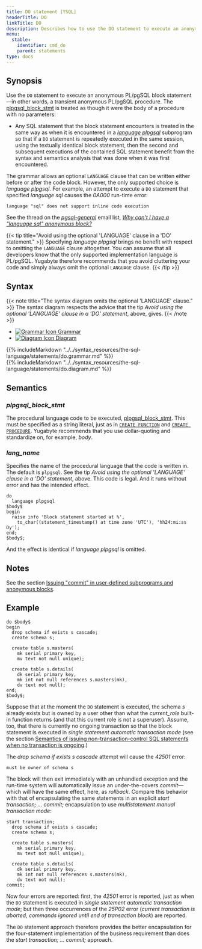 ```yaml
---
title: DO statement [YSQL]
headerTitle: DO
linkTitle: DO
description: Describes how to use the DO statement to execute an anonymous PL/pgSQL block statement—in other words, a transient anonymous PL/pgSQL procedure.
menu:
  stable:
    identifier: cmd_do
    parent: statements
type: docs
---
```


## Synopsis

Use the `DO` statement to execute an anonymous PL/pgSQL block statement—in other words, a transient anonymous PL/pgSQL procedure. The [plpgsql_block_stmt](../../../syntax_resources/grammar_diagrams/#plpgsql-block-stmt) is treated as though it were the body of a procedure with no parameters:

- Any SQL statement that the block statement encounters is treated in the same way as when it is encountered in a _[language plpgsql](../../../user-defined-subprograms-and-anon-blocks/language-plpgsql-subprograms/)_ subprogram so that if a `DO` statement is repeatedly executed in the same session, using the textually identical block statement, then the second and subsequent executions of the contained SQL statement benefit from the syntax and semantics analysis that was done when it was first encountered.

The grammar allows an optional `LANGUAGE` clause that can be written either before or after the code block. However, the only supported choice is _language plpgsql_. For example, an attempt to execute a `DO` statement that specified _language sql_ causes the _0A000_ run-time error:

```output
language "sql" does not support inline code execution
```

See the thread on the _[pgsql-general](mailto:pgsql-general@lists.postgresql.org)_ email list, _[Why can't I have a "language sql" anonymous block?](https://www.postgresql.org/message-id/C9838A29-8C84-4F68-9C41-5CB4665911E5@yugabyte.com)_

{{< tip title="Avoid using the optional 'LANGUAGE' clause in a 'DO' statement." >}}
Specifying _language plpgsql_ brings no benefit with respect to omitting the `LANGUAGE` clause altogether. You can assume that all developers know that the only supported implementation language is PL/pgSQL. Yugabyte therefore recommends that you avoid cluttering your code and simply always omit the optional `LANGUAGE` clause.
{{< /tip >}}


## Syntax

{{< note title="The syntax diagram omits the optional 'LANGUAGE' clause." >}}
The syntax diagram respects the advice that the tip _Avoid using the optional 'LANGUAGE' clause in a 'DO' statement_, above, gives.
{{< /note >}}

<ul class="nav nav-tabs nav-tabs-yb">
  <li >
    <a href="#grammar" class="nav-link" id="grammar-tab" data-toggle="tab" role="tab" aria-controls="grammar" aria-selected="true">
      <img src="/icons/file-lines.svg" alt="Grammar Icon">
      Grammar
    </a>
  </li>
  <li>
    <a href="#diagram" class="nav-link active" id="diagram-tab" data-toggle="tab" role="tab" aria-controls="diagram" aria-selected="false">
      <img src="/icons/diagram.svg" alt="Diagram Icon">
      Diagram
    </a>
  </li>
</ul>

<div class="tab-content">
  <div id="grammar" class="tab-pane fade" role="tabpanel" aria-labelledby="grammar-tab">
  {{% includeMarkdown "../../syntax_resources/the-sql-language/statements/do.grammar.md" %}}
  </div>
  <div id="diagram" class="tab-pane fade show active" role="tabpanel" aria-labelledby="diagram-tab">
  {{% includeMarkdown "../../syntax_resources/the-sql-language/statements/do.diagram.md" %}}
  </div>
</div>

## Semantics

### *plpgsql_block_stmt*
The procedural language code to be executed, [plpgsql_block_stmt](../../../syntax_resources/grammar_diagrams/#plpgsql-block-stmt). This must be specified as a string literal, just as in [`CREATE FUNCTION`](../ddl_create_function) and  [`CREATE PROCEDURE`](../ddl_create_procedure). Yugabyte recommends that you use dollar-quoting and standardize on, for example, _$body$_.

### *lang_name*
Specifies the name of the procedural language that the code is written in. The default is `plpgsql`. See the tip _Avoid using the optional 'LANGUAGE' clause in a 'DO' statement_, above. This code is legal. And it runs without error and has the intended effect.

```plpgsql
do
  language plpgsql
$body$
begin
  raise info 'Block statement started at %',
    to_char((statement_timestamp() at time zone 'UTC'), 'hh24:mi:ss Dy');
end;
$body$;
```

And the effect is identical if _language plpgsql_ is omitted.

## Notes

See the section [Issuing "commit" in user-defined subprograms and anonymous blocks](../../../user-defined-subprograms-and-anon-blocks/commit-in-user-defined-subprograms/).

## Example

```plpgsql
do $body$
begin
  drop schema if exists s cascade;
  create schema s;

  create table s.masters(
    mk serial primary key,
    mv text not null unique);

  create table s.details(
    dk serial primary key,
    mk int not null references s.masters(mk),
    dv text not null);
end;
$body$;
```

Suppose that at the moment the `DO` statement is executed, the schema _s_ already exists but is owned by a user other than what the _current_role_ built-in function returns (and that this current role is not a superuser). Assume, too, that there is currently no ongoing transaction so that the block statement is executed in _single statement automatic transaction mode_ (see the section [Semantics of issuing non-transaction-control SQL statements when no transaction is ongoing](../../../txn-model-for-top-level-sql/#semantics-of-issuing-non-transaction-control-sql-statements-when-no-transaction-is-ongoing).)

 The _drop schema if exists s cascade_ attempt will cause the _42501_ error:

```output
must be owner of schema s
```

The block will then exit immediately with an unhandled exception and the run-time system will automatically issue an under-the-covers _commit_—which will have the same effect, here, as _rollback_. Compare this behavior with that of encapsulating the same statements in an explicit _start transaction; ... commit;_ encapsulation to use _multistatement manual transaction mode_:

```plpgsql
start transaction;
  drop schema if exists s cascade;
  create schema s;

  create table s.masters(
    mk serial primary key,
    mv text not null unique);

  create table s.details(
    dk serial primary key,
    mk int not null references s.masters(mk),
    dv text not null);
commit;
```

Now four errors are reported: first, the _42501_ error is reported, just as when the `DO` statement is executed in _single statement automatic transaction mode_; but then three occurrences of the _25P02_ error (_current transaction is aborted, commands ignored until end of transaction block_) are reported.

The `DO` statement approach therefore provides the better encapsulation for the four-statement implementation of the business requirement than does the _start transaction; ... commit;_ approach.
